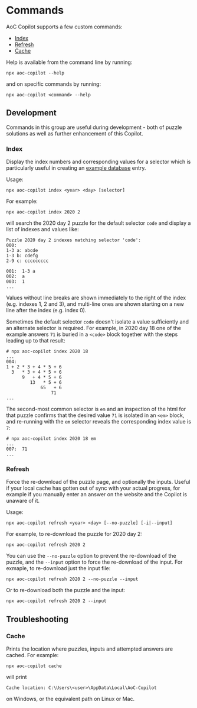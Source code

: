 # Commands

AoC Copilot supports a few custom commands:
- [Index](#index)
- [Refresh](#refresh)
- [Cache](#cache)

Help is available from the command line by running:

```shell
npx aoc-copilot --help
```

and on specific commands by running:

```shell
npx aoc-copilot <command> --help
```

## Development

Commands in this group are useful during development - both of puzzle solutions as well as further enhancement of this Copilot.

<a id="index"></a>
### Index

Display the index numbers and corresponding values for a selector which is particularly useful in creating an [example database](../egdb/README.md) entry.

Usage:

```shell
npx aoc-copilot index <year> <day> [selector]
```

For example:

```shell
npx aoc-copilot index 2020 2
```

will search the 2020 day 2 puzzle for the default selector `code` and display a list of indexes and values like:

```shell
Puzzle 2020 day 2 indexes matching selector 'code':
000:  
1-3 a: abcde    
1-3 b: cdefg    
2-9 c: ccccccccc

001:  1-3 a
002:  a    
003:  1    
...
```

Values without line breaks are shown immediately to the right of the index (e.g. indexes 1, 2 and 3), and multi-line ones are shown starting on a new line after the index (e.g. index 0).

Sometimes the default selector `code` doesn't isolate a value sufficiently and an alternate selector is required.  For example, in 2020 day 18 one of the example answers `71` is buried in a `<code>` block together with the steps leading up to that result:

```shell
# npx aoc-copilot index 2020 18
...
004: 
1 + 2 * 3 + 4 * 5 + 6
  3   * 3 + 4 * 5 + 6
      9   + 4 * 5 + 6
         13   * 5 + 6
             65   + 6
                 71
...
```

The second-most common selector is `em` and an inspection of the html for that puzzle confirms that the desired value `71` is isolated in an `<em>` block, and re-running with the `em` selector reveals the corresponding index value is `7`:

```shell
# npx aoc-copilot index 2020 18 em
...
007:  71
...
```

<a id="refresh"></a>
### Refresh

Force the re-download of the puzzle page, and optionally the inputs.  Useful if your local cache has gotten out of sync with your actual progress, for example if you manually enter an answer on the website and the Copilot is unaware of it.

Usage:

```shell
npx aoc-copilot refresh <year> <day> [--no-puzzle] [-i|--input]
```

For example, to re-download the puzzle for 2020 day 2:

```shell
npx aoc-copilot refresh 2020 2
```

You can use the `--no-puzzle` option to prevent the re-download of the puzzle, and the `--input` option to force the re-download of the input.  For exmaple, to re-download just the input file:

```shell
npx aoc-copilot refresh 2020 2 --no-puzzle --input
```

Or to re-download both the puzzle and the input:
```shell
npx aoc-copilot refresh 2020 2 --input
```

## Troubleshooting

<a id="cache"></a>
### Cache

Prints the location where puzzles, inputs and attempted answers are cached.  For example:

```shell
npx aoc-copilot cache
```

will print

```shell
Cache location: C:\Users\<user>\AppData\Local\AoC-Copilot
```

on Windows, or the equivalent path on Linux or Mac.